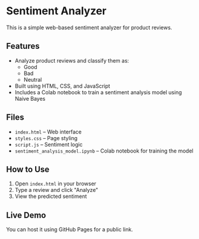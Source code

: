 # Sentiment Analyzer

This is a simple web-based sentiment analyzer for product reviews.

## Features

- Analyze product reviews and classify them as:
  - Good 
  - Bad 
  - Neutral 
- Built using HTML, CSS, and JavaScript
- Includes a Colab notebook to train a sentiment analysis model using Naive Bayes

## Files

- `index.html` – Web interface
- `styles.css` – Page styling
- `script.js` – Sentiment logic
- `sentiment_analysis_model.ipynb` – Colab notebook for training the model

## How to Use

1. Open `index.html` in your browser
2. Type a review and click "Analyze"
3. View the predicted sentiment

## Live Demo

You can host it using GitHub Pages for a public link.
